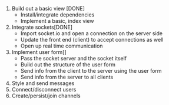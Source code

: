 1. Build out a basic view [DONE]
    - Install/integrate dependencies
    - Implement a basic, index view
2. Integrate sockets[DONE]
    - Import socket.io and open a connection on the server side
    - Update the front end (client) to accept connections as well
    - Open up real time communication
3. Implement user form[]
    - Pass the socket server and the socket itself
    - Build out the structure of the user form
    - Send info from the client to the server using the user form
    - Send info from the server to all clients
4. Style and send messages
5. Connect/disconnect users
6. Create/persist/join channels